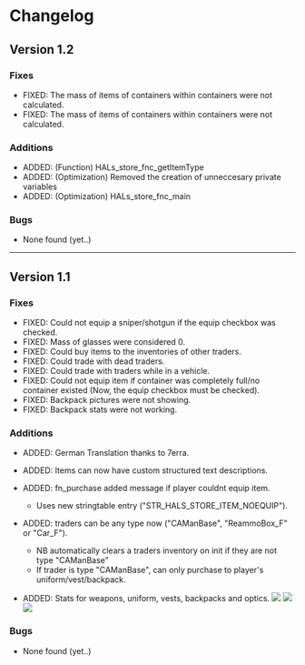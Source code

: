# Changelog

## Version 1.2
### Fixes
* FIXED: The mass of items of containers within containers were not calculated.
* FIXED: The mass of items of containers within containers were not calculated.

### Additions
* ADDED: (Function) HALs_store_fnc_getItemType
* ADDED: (Optimization) Removed the creation of unneccesary private variables
* ADDED: (Optimization) HALs_store_fnc_main

### Bugs
* None found (yet..)

___
## Version 1.1
### Fixes
* FIXED: Could not equip a sniper/shotgun if the equip checkbox was checked.
* FIXED: Mass of glasses were considered 0.
* FIXED: Could buy items to the inventories of other traders.
* FIXED: Could trade with dead traders.
* FIXED: Could trade with traders while in a vehicle.
* FIXED: Could not equip item if container was completely full/no container existed (Now, the equip checkbox must be checked).
* FIXED: Backpack pictures were not showing.
* FIXED: Backpack stats were not working.

### Additions
* ADDED: German Translation thanks to 7erra.
* ADDED: Items can now have custom structured text descriptions. 
* ADDED: fn_purchase added message if player couldnt equip item.
  * Uses new stringtable entry ("STR_HALS_STORE_ITEM_NOEQUIP").
  
* ADDED: traders can be any type now ("CAManBase", "ReammoBox_F" or "Car_F").
  * NB automatically clears a traders inventory on init if they are not type "CAManBase"
  * If trader is type "CAManBase", can only purchase to player's uniform/vest/backpack.
  
* ADDED: Stats for weapons, uniform, vests, backpacks and optics.
![](http://i.imgur.com/piowiF0.jpg) ![](http://i.imgur.com/cXhrtyh.jpg) ![](http://i.imgur.com/LyaFDse.jpg)

### Bugs
* None found (yet..)

